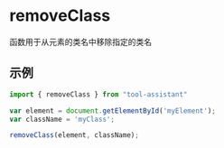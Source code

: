 # removeClass

函数用于从元素的类名中移除指定的类名

## 示例

```javascript
import { removeClass } from "tool-assistant"

var element = document.getElementById('myElement');
var className = 'myClass';

removeClass(element, className);


```
